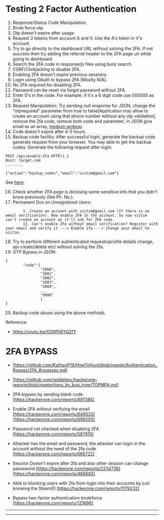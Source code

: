 # Testing 2 Factor Authentication

1. Response/Status Code Manipulation.
2. Brute force otp.
3. Otp doesn't expire after usage.
4. Request 2 tokens from account A and V. Use the A's token in V's account.
5. Try to go directly to the dashboard URL without solving the 2FA. If not success then try adding the referral header to the 2FA page url while going to dashboard.
6. Search the 2FA code in response/js files using burp search.
7. CSRF/Clickjacking to disable 2FA.
8. Enabling 2FA doesn't expire previous sessions.
9. Login using OAuth to bypass 2FA [Mostly N/A].
10. No 2FA required for disabling 2FA.
11. Password can be reset via forgot password without 2FA.
12. Enter 0's in the code. For example, if it's a 6 digit code use 000000 as 2FA.
13. Request Manipulation: Try sending null response for JSON, change the "otprequired" parameter from true to false[Application may allow to create an account using that phone number without any otp validation], remove the 2fa code, remove both code and parameter, in JSON give email as an array, [medium writeup](https://infosecwriteups.com/email-and-phone-number-verification-bypass-worth-85dbaa794b28).
14. Code doesn't expire after 4-5 hours.
15. Backup code facility: After successful login, generate the backup code generate request from your browser. You may able to get the backup codes.
Generate the following request after login:
```
POST /api/enable-2fa HTTP/1.1
Host: target.com
........

{"action":"backup_codes","email":"victim@gmail.com"}
```
See [here](http://c0d3g33k.blogspot.com/2018/02/how-i-bypassed-2-factor-authentication.html).

16. Check whether 2FA page is diclosing some sensitive info that you didn't know previously (like Ph. No.).
17. Permanent Dos on Unregistered Users:
```
        I. Create an account with victim@gmail.com (If there is no email verification). Now enable 2FA in the account. So now victim can't create an account as it'll ask for 2FA code.
        II. Can't enable 2fa without email verification? Register with your email and verify it ---> Enable 2fa ---> Change your email to victim.
```
18. Try to perform different authenticated requests(profile details change, api create/delete etc) without solving the 2fa.
19. OTP Bypass in JSON:
```
{
        "code":[
                "1000",
                "1001",
                "1002",
                "1003",
                "1004",
                ...
                "9999"
                ]
}
```
20. Backup code abuse using the above methods.

Reference:
- https://youtu.be/X2WfhBYQ2fY


# 2FA BYPASS
- [https://github.com/KathanP19/HowToHunt/blob/master/Authentication_Bypass/2FA_Bypasses.md]
- [https://github.com/reddelexc/hackerone-reports/blob/master/tops_by_bug_type/TOPMFA.md]

- 2FA bypass by sending blank code [https://hackerone.com/reports/897385]

- Enable 2FA without verifying the email [https://hackerone.com/reports/649533] [https://hackerone.com/reports/699200]

- Password not checked when disabling 2FA [https://hackerone.com/reports/587910] 

- Attacker has the email and password, the attacker can login in the account without the need of the 2fa code [https://hackerone.com/reports/665722]

- Session Doesn't expire after 2fa and also other session can change passsword [https://hackerone.com/reports/2234736] [https://hackerone.com/reports/486693]

- Able to blocking users with 2fa from login into their accounts by just knowing the SteamID [https://hackerone.com/reports/1179232]

- Bypass two-factor authentication bruteforce [https://hackerone.com/reports/121696]

-------------------------------------------------
-------------------------------------------------